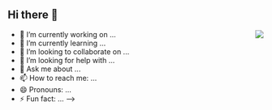 ## Hi there 👋
<img align="right" src="https://visitor-badge.laobi.icu/badge?page_id=AbiWD.AbiWD"/>


- 🔭 I’m currently working on ...
- 🌱 I’m currently learning ...
- 👯 I’m looking to collaborate on ...
- 🤔 I’m looking for help with ...
- 💬 Ask me about ...
- 📫 How to reach me: ...
- 😄 Pronouns: ...
- ⚡ Fun fact: ...
-->
